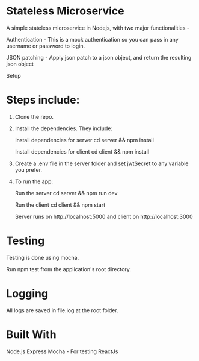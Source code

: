 # Stateless Microservice
 
A simple stateless microservice in Nodejs, with two major functionalities -

Authentication - This is a mock authentication so you can pass in any username or password to login.

JSON patching - Apply json patch to a json object, and return the resulting json object

Setup

# Steps include:

1. Clone the repo.

2. Install the dependencies. They include:

    Install dependencies for server
    cd server && npm install

    Install dependencies for client
    cd client && npm install

3. Create a .env file in the server folder and set jwtSecret to any variable you prefer.

4. To run the app:

     Run the server
     cd server && npm run dev

     Run the client
     cd client && npm start

    Server runs on http://localhost:5000 and client on http://localhost:3000


# Testing
Testing is done using mocha.

Run npm test from the application's root directory.

# Logging
All logs are saved in file.log at the root folder.

# Built With
Node.js
Express
Mocha - For testing
ReactJs